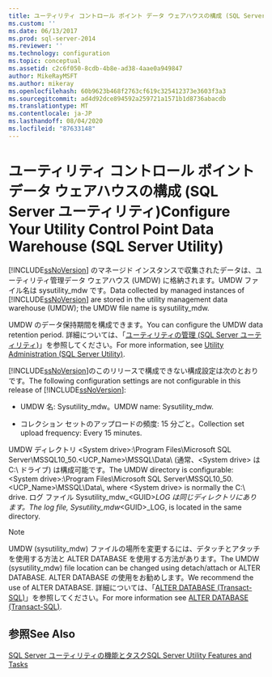 ```yaml
---
title: ユーティリティ コントロール ポイント データ ウェアハウスの構成 (SQL Server ユーティリティ) | Microsoft Docs
ms.custom: ''
ms.date: 06/13/2017
ms.prod: sql-server-2014
ms.reviewer: ''
ms.technology: configuration
ms.topic: conceptual
ms.assetid: c2c6f050-8cdb-4b8e-ad38-4aae0a949847
author: MikeRayMSFT
ms.author: mikeray
ms.openlocfilehash: 60b9623b468f2763cf619c325412373e3603f3a3
ms.sourcegitcommit: ad4d92dce894592a259721a1571b1d8736abacdb
ms.translationtype: MT
ms.contentlocale: ja-JP
ms.lasthandoff: 08/04/2020
ms.locfileid: "87633148"
---
```

# <a name="configure-your-utility-control-point-data-warehouse-sql-server-utility"></a><span data-ttu-id="24ac8-102">ユーティリティ コントロール ポイント データ ウェアハウスの構成 (SQL Server ユーティリティ)</span><span class="sxs-lookup"><span data-stu-id="24ac8-102">Configure Your Utility Control Point Data Warehouse (SQL Server Utility)</span></span>
  <span data-ttu-id="24ac8-103">[!INCLUDE[ssNoVersion](../../includes/ssnoversion-md.md)] のマネージド インスタンスで収集されたデータは、ユーティリティ管理データ ウェアハウス (UMDW) に格納されます。UMDW ファイル名は sysutility_mdw です。</span><span class="sxs-lookup"><span data-stu-id="24ac8-103">Data collected by managed instances of [!INCLUDE[ssNoVersion](../../includes/ssnoversion-md.md)] are stored in the utility management data warehouse (UMDW); the UMDW file name is sysutility_mdw.</span></span>  
  
 <span data-ttu-id="24ac8-104">UMDW のデータ保持期間を構成できます。</span><span class="sxs-lookup"><span data-stu-id="24ac8-104">You can configure the UMDW data retention period.</span></span> <span data-ttu-id="24ac8-105">詳細については、「[ユーティリティの管理 &#40;SQL Server ユーティリティ&#41;](../../database-engine/utility-administration-sql-server-utility.md)」を参照してください。</span><span class="sxs-lookup"><span data-stu-id="24ac8-105">For more information, see [Utility Administration &#40;SQL Server Utility&#41;](../../database-engine/utility-administration-sql-server-utility.md).</span></span>  
  
 <span data-ttu-id="24ac8-106">[!INCLUDE[ssNoVersion](../../includes/ssnoversion-md.md)]のこのリリースで構成できない構成設定は次のとおりです。</span><span class="sxs-lookup"><span data-stu-id="24ac8-106">The following configuration settings are not configurable in this release of [!INCLUDE[ssNoVersion](../../includes/ssnoversion-md.md)]:</span></span>  
  
-   <span data-ttu-id="24ac8-107">UMDW 名: Sysutility_mdw。</span><span class="sxs-lookup"><span data-stu-id="24ac8-107">UMDW name: Sysutility_mdw.</span></span>  
  
-   <span data-ttu-id="24ac8-108">コレクション セットのアップロードの頻度: 15 分ごと。</span><span class="sxs-lookup"><span data-stu-id="24ac8-108">Collection set upload frequency: Every 15 minutes.</span></span>  
  
 <span data-ttu-id="24ac8-109">UMDW ディレクトリ \<System drive>:\Program Files\Microsoft SQL Server\MSSQL10_50.<UCP_Name>\MSSQL\Data\\ (通常、\<System drive> は C:\ ドライブ) は構成可能です。</span><span class="sxs-lookup"><span data-stu-id="24ac8-109">The UMDW directory is configurable: \<System drive>:\Program Files\Microsoft SQL Server\MSSQL10_50.<UCP_Name>\MSSQL\Data\\, where \<System drive> is normally the C:\ drive.</span></span> <span data-ttu-id="24ac8-110">ログ ファイル Sysutility_mdw_\<GUID>_LOG は同じディレクトリにあります。</span><span class="sxs-lookup"><span data-stu-id="24ac8-110">The log file, Sysutility_mdw_\<GUID>_LOG, is located in the same directory.</span></span>  
  
> [!NOTE]  
>  <span data-ttu-id="24ac8-111">UMDW (sysutility_mdw) ファイルの場所を変更するには、デタッチとアタッチを使用する方法と ALTER DATABASE を使用する方法があります。</span><span class="sxs-lookup"><span data-stu-id="24ac8-111">The UMDW (sysutility_mdw) file location can be changed using detach/attach or ALTER DATABASE.</span></span> <span data-ttu-id="24ac8-112">ALTER DATABASE の使用をお勧めします。</span><span class="sxs-lookup"><span data-stu-id="24ac8-112">We recommend the use of ALTER DATABASE.</span></span> <span data-ttu-id="24ac8-113">詳細については、「[ALTER DATABASE &#40;Transact-SQL&#41;](/sql/t-sql/statements/alter-database-transact-sql)」を参照してください。</span><span class="sxs-lookup"><span data-stu-id="24ac8-113">For more information see [ALTER DATABASE &#40;Transact-SQL&#41;](/sql/t-sql/statements/alter-database-transact-sql).</span></span>  
  
## <a name="see-also"></a><span data-ttu-id="24ac8-114">参照</span><span class="sxs-lookup"><span data-stu-id="24ac8-114">See Also</span></span>  
 [<span data-ttu-id="24ac8-115">SQL Server ユーティリティの機能とタスク</span><span class="sxs-lookup"><span data-stu-id="24ac8-115">SQL Server Utility Features and Tasks</span></span>](sql-server-utility-features-and-tasks.md)  
  
  
